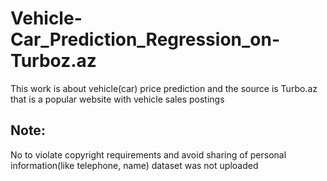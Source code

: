 # Vehicle-Car_Prediction_Regression_on-Turboz.az
This work is about vehicle(car) price prediction and the source is Turbo.az that is a popular website with vehicle sales postings

## Note:
No to violate copyright requirements and avoid sharing of personal information(like telephone, name) dataset was not uploaded
